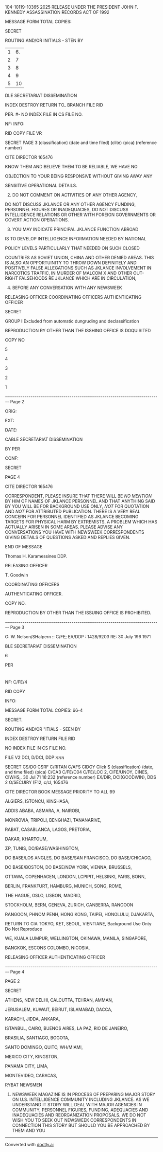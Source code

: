 104-10119-10365 2025 RELEASE UNDER THE PRESIDENT JOHN F. KENNEDY ASSASSINATION RECORDS ACT OF 1992

MESSAGE FORM
TOTAL COPIES:

SECRET

ROUTING AND/OR INITIALS - STEN BY

|     |     |
| --- | --- |
| 1   | 6.  |
| 2   | 7   |
| 3   | 8   |
| 4   | 9   |
| 5   | 10  |

DLE SECRETARIAT DISSEMINATION

INDEX DESTROY RETURN TO_ BRANCH FILE RID

PER. #- NO INDEX FILE IN CS FILE NO.

NF: INFO:

RID COPY FILE VR

SECRET PAGE 3
(classification) (date and time filed) (clite) (pica)
(reference number)

CITE DIRECTOR 165476

KNOW THEM AND BELIEVE THEM TO BE RELIABLE, WE HAVE NO

OBJECTION TO YOUR BEING RESPONSIVE WITHOUT GIVING AWAY ANY

SENSITIVE OPERATIONAL DETAILS.

2. DO NOT COMMENT ON ACTIVITIES OF ANY OTHER AGENCY,

DO NOT DISCUSS JKLANCE OR ANY OTHER AGENCY FUNDING, PERSONNEL
FIGURES OR INADEQUACIES, DO NOT DISCUSS INTELLIGENCE RELATIONS OR OTHER WITH FOREIGN GOVERNMENTS OR COVERT ACTION OPERATIONS.

3. YOU MAY INDICATE PRINCIPAL JKLANCE FUNCTION ABROAD

IS TO DEVELOP INTELLIGENCE INFORMATION NEEDED BY NATIONAL

POLICY LEVELS PARTICULARLY THAT NEEDED ON SUCH CLOSED

COUNTRIES AS SOVIET UNION, CHINA AND OTHER DENIED AREAS. THIS IS ALSO AN OPPORTUINITY TO THROW DOWN DEFINITELY AND POSITIVELY FALSE ALLEGATIONS SUCH AS JKLANCE INVOLVEMENT IN NARCOTICS TRAFFIC, IN MURDER OF MALCOM X AND OTHER OUT- RIGHT FALSEHOODS RE JKLANCE WHICH ARE IN CIRCULATION,

4. BEFORE ANY CONVERSATION WITH ANY NEWSWEEK

RELEASING OFFICER COORDINATING OFFICERS AUTHENTICATING
OFFICER

SECRET

GROUP I
Excluded from automatic
dungruding and
declassification

BEPRODUCTION RY OTHER THAN THE ISSHING OFFICE IS DOQUISITED

COPY NO

5

4

3

2

1


-------------------------------------------------------------------------------- Page 2

ORIG:

EXT:

DATE:

CABLE SECRETARIAT DISSEMINATION

BY PER

CONF:

SECRET

PAGE 4

CITE DIRECTOR 165476

CORRESPONDENT, PLEASE INSURE THAT THERE WILL BE *NO MENTION* BY HIM OF NAMES OF JKLANCE PERSONNEL AND THAT ANYTHING SAID BY YOU WILL BE FOR BACKGROUND USE ONLY, *NOT* FOR QUOTATION AND *NOT* FOR ATTRIBUTED PUBLICATION. THERE IS A VERY REAL CONCERN FOR PERSONNEL IDENTIFIED AS JKLANCE BECOMING TARGETS FOR PHYSICAL HARM BY EXTREMISTS, A PROBLEM WHICH HAS ACTUALLY ARISEN IN SOME AREAS. PLEASE ADVISE ANY CONVERSATIONS YOU HAVE WITH NEWSWEEK CORRESPONDENTS GIVING DETAILS OF QUESTIONS ASKED AND REPLIES GIVEN.

END OF MESSAGE

Thomas H. Karamessines
DDP.

RELEASING OFFICER

T. Goodwin

COORDINATING OFFICERS

AUTHENTICATING OFFICER.

COPY NO.

REPRODUCTION BY OTHER THAN THE ISSUING OFFICE IS PROHIBITED.


-------------------------------------------------------------------------------- Page 3

G: W. Nelson/SHalpern
:: C/FE; EA/DDP
: 1428/9203
RE: 30 July 196 1971

BLE SECRETARIAT DISSEMINATION

6

PER

#
NF: C/FE/4

RID COPY

INFO:

MESSAGE FORM
TOTAL COPIES: 66-4

SECRET.

ROUTING AND/OR "ITIALS - SEEN BY

INDEX
DESTROY
RETURN
FILE RID

NO INDEX
FILE IN CS FILE NO.

FILE V2 DCI, D/DCI, DDP מממ

SECRET
CS/DO CSRF C/RITAN C/AFS CIDOY Click S
(classification)
(date, and time filed)
(pica)
C/CA3 C/FE/C04 C/FE/LOC 2, CIFE/UNOY, CINES, CIWHS,.
30 Jul 71 16:232
(reference number)
EX/DIR, DCI(GOODWIN), DDS 2 O/SECUIRY (F12, c/cl, 165476

CITE DIRECTOR
BOOK MESSAGE PRIORITY TO ALL 99

ALGIERS, ISTONCU, KINSHASA,

ADDIS ABABA, ASMARA, A, NAIROBI,

MONROVIA, TRIPOLI, BENGHAZI, TANANARIVE,

RABAT, CASABLANCA, LAGOS, PRETORIA,

DAKAR, KHARTOUM,

ΣΡ, TUNIS,
DO/BASE/WASHINGTON,

DO BASE/LOS ANGLES, DO BASE/SAN FRANCISCO, DO BASE/CHICAGO,

DO BASE/BOSTON, DO BASE/NEW YORK, VIENNA, BRUSSELS,

OTTAWA, COPENHAGEN, LONDON, LCPIPIT, HELSINKI, PARIS, BONN,

BERLIN, FRANKFURT, HAMBURG, MUNICH, SONG, ROME,

THE HAGUE, OSLO, LISBON, MADRID,

STOCKHOLM, BERN, GENEVA, ZURICH, CANBERRA, RANGOON

RANGOON, PHNOM PENH, HONG KONG, TAIPEI, HONOLULU, DJAKARTA,

RETURN TO CIA
TOKYO, KET, SEOUL, VIENTIANE, Background Use Onty
Do Not Reproduce

WE, KUALA LUMPUR, WELLINGTON, OKINAWA, MANILA, SINGAPORE,

BANGKOK, ESCONS COLOMBO, NICOSIA,

RELEASING OFFICER
AUTHENTICATING
OFFICER


-------------------------------------------------------------------------------- Page 4

PAGE 2

SECRET

ATHENS, NEW DELHI, CALCUTTA, TEHRAN, AMMAN,

JERUSALEM, KUWAIT, BEIRUT, ISLAMABAD, DACCA,

KARACHI, JIDDA, ANKARA,

ISTANBUL, CAIRO, BUENOS AIRES, LA PAZ, RIO DE JANEIRO,

BRASILIA, SANTIAGO, BOGOTA,

SANTO DOMINGO, QUITO, WH/MIAMI,

MEXICO CITY, KINGSTON,

PANAMA CITY, LIMA,

MONTEVIDEO, CARACAS,

RYBAT NEWSMEN

1.  NEWSWEEK MAGAZINE IS IN PROCESS OF PREPARING MAJOR STORY ON U.S. INTELLIGENCE COMMUNITY INCLUDING JKLANCE. AS WE UNDERSTAND IT STORY WILL DEAL WITH MAJOR AGENCIES IN COMMUNITY, PERSONNEL FIGURES, FUNDING, ADEQUACIES AND INADEQUACIES AND REORGANIZATION PROPOSALS. WE DO NOT WISH YOU TO SEEK OUT NEWSWEEK CORRESPONDENTS IN CONNECTION THIS STORY BUT SHOULD YOU BE APPROACHED BY THEM AND YOU


---
Converted with [doctly.ai](https://doctly.ai)